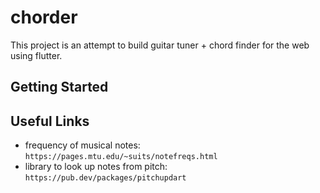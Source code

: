 # chorder

This project is an attempt to build guitar tuner + chord finder for the web using flutter.

## Getting Started




## Useful Links
- frequency of musical notes: `https://pages.mtu.edu/~suits/notefreqs.html`
- library to look up notes from pitch: `https://pub.dev/packages/pitchupdart`
